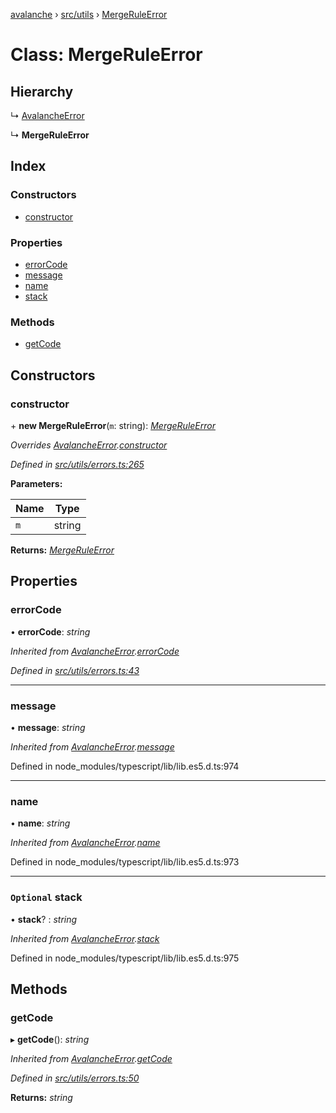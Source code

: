 [avalanche](../README.md) › [src/utils](../modules/src_utils.md) › [MergeRuleError](src_utils.mergeruleerror.md)

# Class: MergeRuleError

## Hierarchy

  ↳ [AvalancheError](src_utils.avalancheerror.md)

  ↳ **MergeRuleError**

## Index

### Constructors

* [constructor](src_utils.mergeruleerror.md#constructor)

### Properties

* [errorCode](src_utils.mergeruleerror.md#errorcode)
* [message](src_utils.mergeruleerror.md#message)
* [name](src_utils.mergeruleerror.md#name)
* [stack](src_utils.mergeruleerror.md#optional-stack)

### Methods

* [getCode](src_utils.mergeruleerror.md#getcode)

## Constructors

###  constructor

\+ **new MergeRuleError**(`m`: string): *[MergeRuleError](src_utils.mergeruleerror.md)*

*Overrides [AvalancheError](src_utils.avalancheerror.md).[constructor](src_utils.avalancheerror.md#constructor)*

*Defined in [src/utils/errors.ts:265](https://github.com/ava-labs/avalanchejs/blob/cfff19f/src/utils/errors.ts#L265)*

**Parameters:**

Name | Type |
------ | ------ |
`m` | string |

**Returns:** *[MergeRuleError](src_utils.mergeruleerror.md)*

## Properties

###  errorCode

• **errorCode**: *string*

*Inherited from [AvalancheError](src_utils.avalancheerror.md).[errorCode](src_utils.avalancheerror.md#errorcode)*

*Defined in [src/utils/errors.ts:43](https://github.com/ava-labs/avalanchejs/blob/cfff19f/src/utils/errors.ts#L43)*

___

###  message

• **message**: *string*

*Inherited from [AvalancheError](src_utils.avalancheerror.md).[message](src_utils.avalancheerror.md#message)*

Defined in node_modules/typescript/lib/lib.es5.d.ts:974

___

###  name

• **name**: *string*

*Inherited from [AvalancheError](src_utils.avalancheerror.md).[name](src_utils.avalancheerror.md#name)*

Defined in node_modules/typescript/lib/lib.es5.d.ts:973

___

### `Optional` stack

• **stack**? : *string*

*Inherited from [AvalancheError](src_utils.avalancheerror.md).[stack](src_utils.avalancheerror.md#optional-stack)*

Defined in node_modules/typescript/lib/lib.es5.d.ts:975

## Methods

###  getCode

▸ **getCode**(): *string*

*Inherited from [AvalancheError](src_utils.avalancheerror.md).[getCode](src_utils.avalancheerror.md#getcode)*

*Defined in [src/utils/errors.ts:50](https://github.com/ava-labs/avalanchejs/blob/cfff19f/src/utils/errors.ts#L50)*

**Returns:** *string*
